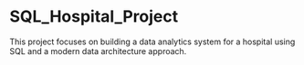 # SQL_Hospital_Project
This project focuses on building a data analytics system for a hospital using SQL and a modern data architecture approach.
